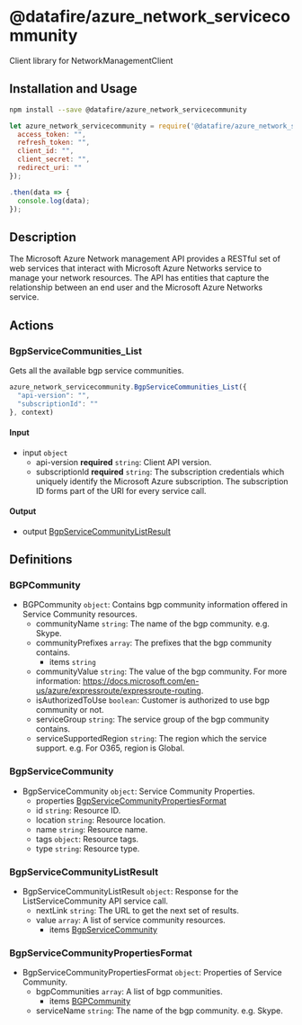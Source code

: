 # @datafire/azure_network_servicecommunity

Client library for NetworkManagementClient

## Installation and Usage
```bash
npm install --save @datafire/azure_network_servicecommunity
```
```js
let azure_network_servicecommunity = require('@datafire/azure_network_servicecommunity').create({
  access_token: "",
  refresh_token: "",
  client_id: "",
  client_secret: "",
  redirect_uri: ""
});

.then(data => {
  console.log(data);
});
```

## Description

The Microsoft Azure Network management API provides a RESTful set of web services that interact with Microsoft Azure Networks service to manage your network resources. The API has entities that capture the relationship between an end user and the Microsoft Azure Networks service.

## Actions

### BgpServiceCommunities_List
Gets all the available bgp service communities.


```js
azure_network_servicecommunity.BgpServiceCommunities_List({
  "api-version": "",
  "subscriptionId": ""
}, context)
```

#### Input
* input `object`
  * api-version **required** `string`: Client API version.
  * subscriptionId **required** `string`: The subscription credentials which uniquely identify the Microsoft Azure subscription. The subscription ID forms part of the URI for every service call.

#### Output
* output [BgpServiceCommunityListResult](#bgpservicecommunitylistresult)



## Definitions

### BGPCommunity
* BGPCommunity `object`: Contains bgp community information offered in Service Community resources.
  * communityName `string`: The name of the bgp community. e.g. Skype.
  * communityPrefixes `array`: The prefixes that the bgp community contains.
    * items `string`
  * communityValue `string`: The value of the bgp community. For more information: https://docs.microsoft.com/en-us/azure/expressroute/expressroute-routing.
  * isAuthorizedToUse `boolean`: Customer is authorized to use bgp community or not.
  * serviceGroup `string`: The service group of the bgp community contains.
  * serviceSupportedRegion `string`: The region which the service support. e.g. For O365, region is Global.

### BgpServiceCommunity
* BgpServiceCommunity `object`: Service Community Properties.
  * properties [BgpServiceCommunityPropertiesFormat](#bgpservicecommunitypropertiesformat)
  * id `string`: Resource ID.
  * location `string`: Resource location.
  * name `string`: Resource name.
  * tags `object`: Resource tags.
  * type `string`: Resource type.

### BgpServiceCommunityListResult
* BgpServiceCommunityListResult `object`: Response for the ListServiceCommunity API service call.
  * nextLink `string`: The URL to get the next set of results.
  * value `array`: A list of service community resources.
    * items [BgpServiceCommunity](#bgpservicecommunity)

### BgpServiceCommunityPropertiesFormat
* BgpServiceCommunityPropertiesFormat `object`: Properties of Service Community.
  * bgpCommunities `array`: A list of bgp communities.
    * items [BGPCommunity](#bgpcommunity)
  * serviceName `string`: The name of the bgp community. e.g. Skype.


